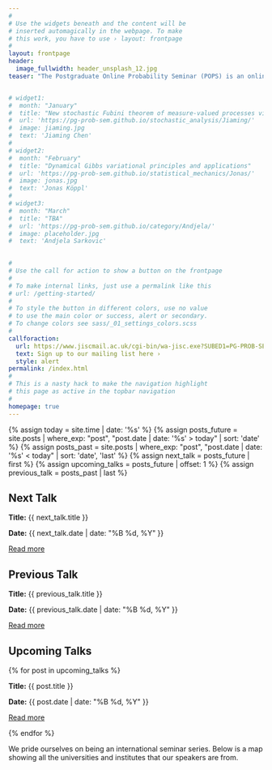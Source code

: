 ```yaml
---
#
# Use the widgets beneath and the content will be
# inserted automagically in the webpage. To make
# this work, you have to use › layout: frontpage
#
layout: frontpage
header:
  image_fullwidth: header_unsplash_12.jpg
teaser: "The Postgraduate Online Probability Seminar (POPS) is an online platform for doctoral students and post-docs from all over the world to present and promote their research to a global audience in areas related to probability and its applications."


# widget1:
#  month: "January"
#  title: "New stochastic Fubini theorem of measure-valued processes via stochastic integration"
#  url: 'https://pg-prob-sem.github.io/stochastic_analysis/Jiaming/'
#  image: jiaming.jpg
#  text: 'Jiaming Chen'
#
# widget2:
#  month: "February"
#  title: "Dynamical Gibbs variational principles and applications"
#  url: 'https://pg-prob-sem.github.io/statistical_mechanics/Jonas/'
#  image: jonas.jpg
#  text: 'Jonas Köppl'
#
# widget3:
#  month: "March"
#  title: "TBA"
#  url: 'https://pg-prob-sem.github.io/category/Andjela/'
#  image: placeholder.jpg
#  text: 'Andjela Sarkovic'

   
#
# Use the call for action to show a button on the frontpage
#
# To make internal links, just use a permalink like this
# url: /getting-started/
#
# To style the button in different colors, use no value
# to use the main color or success, alert or secondary.
# To change colors see sass/_01_settings_colors.scss
#
callforaction:
  url: https://www.jiscmail.ac.uk/cgi-bin/wa-jisc.exe?SUBED1=PG-PROB-SEM&A=1
  text: Sign up to our mailing list here ›
  style: alert
permalink: /index.html
#
# This is a nasty hack to make the navigation highlight
# this page as active in the topbar navigation
#
homepage: true
---
```


{% assign today = site.time | date: '%s' %}
{% assign posts_future = site.posts | where_exp: "post", "post.date | date: '%s' > today" | sort: 'date' %}
{% assign posts_past = site.posts | where_exp: "post", "post.date | date: '%s' < today" | sort: 'date', 'last' %}
{% assign next_talk = posts_future | first %}
{% assign upcoming_talks = posts_future | offset: 1 %}
{% assign previous_talk = posts_past | last %}

<div class="talks">
  <div class="next-talk">
    <h2>Next Talk</h2>
    <p><strong>Title:</strong> {{ next_talk.title }}</p>
    <p><strong>Date:</strong> {{ next_talk.date | date: "%B %d, %Y" }}</p>
    <p><a href="{{ site.baseurl }}{{ next_talk.url }}">Read more</a></p>
  </div>
  
  <div class="previous-talk">
    <h2>Previous Talk</h2>
    <p><strong>Title:</strong> {{ previous_talk.title }}</p>
    <p><strong>Date:</strong> {{ previous_talk.date | date: "%B %d, %Y" }}</p>
    <p><a href="{{ site.baseurl }}{{ previous_talk.url }}">Read more</a></p>
  </div>

  <div class="upcoming-talks">
    <h2>Upcoming Talks</h2>
    {% for post in upcoming_talks %}
      <div class="talk">
        <p><strong>Title:</strong> {{ post.title }}</p>
        <p><strong>Date:</strong> {{ post.date | date: "%B %d, %Y" }}</p>
        <p><a href="{{ site.baseurl }}{{ post.url }}">Read more</a></p>
      </div>
    {% endfor %}
  </div>
</div>

We pride ourselves on being an international seminar series. Below is a map showing all the universities and institutes that our speakers are from. 

<link rel="stylesheet" href="https://unpkg.com/leaflet@1.7.1/dist/leaflet.css" />
<script src="https://unpkg.com/leaflet@1.7.1/dist/leaflet.js"></script>
<link rel="stylesheet" href="https://unpkg.com/leaflet@1.7.1/dist/leaflet.css" />
<script src="https://unpkg.com/leaflet@1.7.1/dist/leaflet.js"></script>
<script src="https://unpkg.com/leaflet.markercluster@1.4.1/dist/leaflet.markercluster.js"></script>
<link rel="stylesheet" href="https://unpkg.com/leaflet.markercluster@1.4.1/dist/MarkerCluster.css" />
<link rel="stylesheet" href="https://unpkg.com/leaflet.markercluster@1.4.1/dist/MarkerCluster.Default.css" />


<div id="map" style="height: 400px;"></div>

<script>
  var map = L.map('map').setView([40, 0], 2);

  L.tileLayer('https://{s}.tile.openstreetmap.org/{z}/{x}/{y}.png', {
    attribution: '&copy; <a href="https://www.openstreetmap.org/copyright">OpenStreetMap</a> contributors'
  }).addTo(map);   

var markers = L.markerClusterGroup();

  {% for post in site.posts %}
	{% if post.latitude and post.longitude %}
	var marker = L.marker([{{ post.latitude}}, {{ post.longitude}}]);
	  marker.bindPopup("{{ post.uni}}: <a href='{{ site.url }}{{ site.baseurl }}{{ post.url }}'> {{ post.speaker}} </a>");
	  markers.addLayer(marker);
	{% endif %}
	{% endfor %}

map.addLayer(markers);
   
</script>

